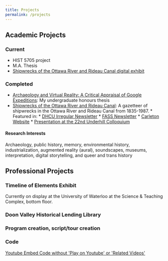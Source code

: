 ```yaml
---
title: Projects
permalink: /projects
---
```

## Academic Projects
### Current
* HIST 5705 project
* M.A. Thesis
* [Shipwrecks of the Ottawa River and Rideau Canal digital exhibit](https://arcg.is/01y5Te)

### Completed
* [Archaeology and Virtual Reality: A Critical Appraisal of Google Expeditions](https://www.researchgate.net/publication/342409056_Archaeology_and_Virtual_Reality_A_Critical_Appraisal_of_Google_Expeditions): My undergraduate honours thesis
* [Shipwrecks of the Ottawa River and Rideau Canal](https://padlet.com/jaime6simons/fnkkvgdz99pr7l1e): A gazetteer of shipwrecks in the Ottawa River and Rideau Canal from 1835-1987.
      * Featured in:
            * [DHCU Irregular Newsletter](https://buttondown.email/dhcu/archive/bf70a82c-15d8-41ae-9cd4-e3d3e77496f8)
            * [FASS Newsletter](http://fass-carletonuniversity.createsend.com/t/ViewEmailArchive/j/D025A8F78EF366482540EF23F30FEDED/C67FD2F38AC4859C/)
            * [Carleton Website](https://carleton.ca/history/2021/four-history-ma-students-nominated-for-the-dh-awards/)
            * [Presentation at the 22nd Underhill Colloquium](https://sites.google.com/view/historydhroundtable)

#### Research Interests
Archaeology, public history, memory, environmental history, industrialization, augmented reality (aural), soundscapes, museums, interpretation, digital storytelling, and queer and trans history


## Professional Projects
### Timeline of Elements Exhibit
Currently on display at the University of Waterloo at the Science & Teaching Complex, bottom floor.

### Doon Valley Historical Lending Library
### Program creation, script/tour creation

### Code
[Youtube Embed Code without 'Play on Youtube' or 'Related Videos'](/youtube-code.md)
